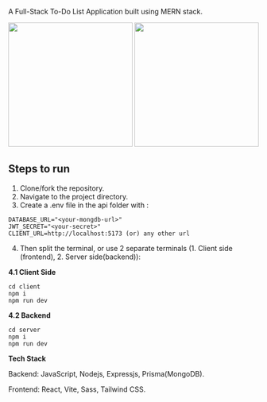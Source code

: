 A Full-Stack To-Do List Application built using MERN stack.

<div align="center">
  <img src="https://github.com/YasinzHyper/to-do-list/assets/113431400/897f0a89-0497-4ec5-96d5-2bd7d9da3515" height="250"/>
  <img src="https://github.com/YasinzHyper/to-do-list/assets/113431400/0d7ddef7-3bc1-424a-8e54-763bfa6d02f9" height="250"/>
</div>

## Steps to run

1. Clone/fork the repository.
2. Navigate to the project directory.
3. Create a .env file in the api folder with :
```
DATABASE_URL="<your-mongdb-url>"
JWT_SECRET="<your-secret>"
CLIENT_URL=http://localhost:5173 (or) any other url
```
4. Then split the terminal, or use 2 separate terminals (1. Client side (frontend), 2. Server side(backend)):

**4.1 Client Side**
```
cd client
npm i
npm run dev
```

**4.2 Backend**
```
cd server
npm i
npm run dev
```

**Tech Stack**

Backend: JavaScript, Nodejs, Expressjs, Prisma(MongoDB).

Frontend: React, Vite, Sass, Tailwind CSS.
